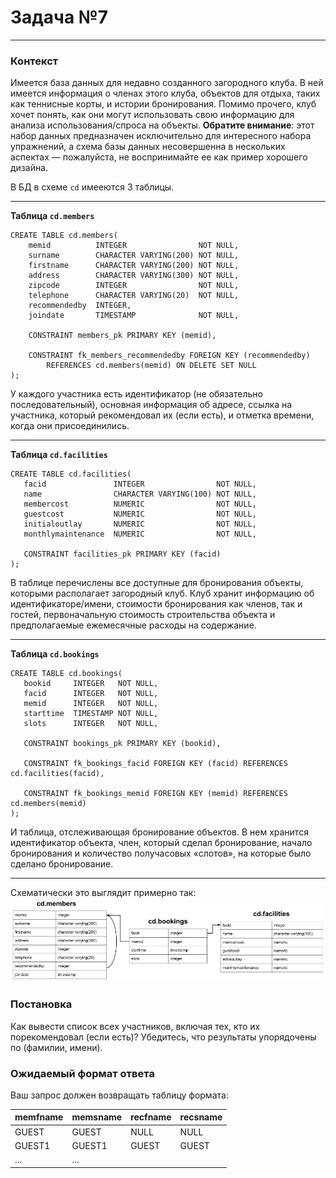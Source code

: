 # Задача №7

---

### Контекст

Имеется база данных для недавно созданного загородного клуба. В ней имеется информация о членах этого клуба, объектов для 
отдыха, таких как теннисные корты, и истории бронирования. Помимо прочего, клуб хочет понять, как они могут использовать 
свою информацию для анализа использования/спроса на объекты. __Обратите внимание__: этот набор данных предназначен 
исключительно для интересного набора упражнений, а схема базы данных несовершенна в нескольких аспектах — пожалуйста, не
воспринимайте ее как пример хорошего дизайна.

В БД в схеме `cd` имееются 3 таблицы.  

---

**Таблица `cd.members`**

```postgresql
CREATE TABLE cd.members(
    memid          INTEGER                NOT NULL,
    surname        CHARACTER VARYING(200) NOT NULL,
    firstname      CHARACTER VARYING(200) NOT NULL,
    address        CHARACTER VARYING(300) NOT NULL,
    zipcode        INTEGER                NOT NULL,
    telephone      CHARACTER VARYING(20)  NOT NULL,
    recommendedby  INTEGER,
    joindate       TIMESTAMP              NOT NULL,
    
    CONSTRAINT members_pk PRIMARY KEY (memid),
    
    CONSTRAINT fk_members_recommendedby FOREIGN KEY (recommendedby)
        REFERENCES cd.members(memid) ON DELETE SET NULL
);
```

У каждого участника есть идентификатор (не обязательно последовательный), основная информация об адресе, ссылка на 
участника, который рекомендовал их (если есть), и отметка времени, когда они присоединились.

---

**Таблица `cd.facilities`**

```postgresql
CREATE TABLE cd.facilities(
   facid               INTEGER                NOT NULL, 
   name                CHARACTER VARYING(100) NOT NULL, 
   membercost          NUMERIC                NOT NULL, 
   guestcost           NUMERIC                NOT NULL, 
   initialoutlay       NUMERIC                NOT NULL, 
   monthlymaintenance  NUMERIC                NOT NULL, 
   
   CONSTRAINT facilities_pk PRIMARY KEY (facid)
);
```

В таблице перечислены все доступные для бронирования объекты, которыми располагает загородный клуб. Клуб хранит 
информацию об идентификаторе/имени, стоимости бронирования как членов, так и гостей, первоначальную стоимость строительства объекта и предполагаемые ежемесячные расходы на содержание.

---

**Таблица `cd.bookings`**

```postgresql
CREATE TABLE cd.bookings(
   bookid     INTEGER   NOT NULL, 
   facid      INTEGER   NOT NULL, 
   memid      INTEGER   NOT NULL, 
   starttime  TIMESTAMP NOT NULL,
   slots      INTEGER   NOT NULL,
   
   CONSTRAINT bookings_pk PRIMARY KEY (bookid),
   
   CONSTRAINT fk_bookings_facid FOREIGN KEY (facid) REFERENCES cd.facilities(facid),
   
   CONSTRAINT fk_bookings_memid FOREIGN KEY (memid) REFERENCES cd.members(memid)
);
```

И таблица, отслеживающая бронирование объектов. В нем хранится идентификатор объекта, член, который сделал бронирование,
начало бронирования и количество получасовых «слотов», на которые было сделано бронирование.

---

Схематически это выглядит примерно так:
![](./img/schema-horizontal.png)

### Постановка

Как вывести список всех участников, включая тех, кто их порекомендовал (если есть)? Убедитесь, что результаты 
упорядочены по (фамилии, имени).

### Ожидаемый формат ответа

Ваш запрос должен возвращать таблицу формата:

| memfname | memsname | recfname | recsname |
|----------|----------|----------|----------|
| GUEST    | GUEST    | NULL     | NULL     |
| GUEST1   | GUEST1   | GUEST    |  GUEST   |
| ...      | ...      |          |          |
